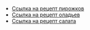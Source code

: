 * [Ссылка на рецепт пирожков](рецепт_пирожка.md)
* [Ссылка на рецепт оладьев](рецепт_оладьев.md)
* [Ссылка на рецепт салата](рецепт_салата.md)